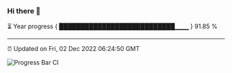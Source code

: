 ### Hi there 👋

⏳ Year progress { ███████████████████████████▁▁▁ } 91.85 %

---

⏰ Updated on Fri, 02 Dec 2022 06:24:50 GMT

![Progress Bar CI](https://github.com/ZhaoGui/ZhaoGui/workflows/Progress%20Bar%20CI/badge.svg)
